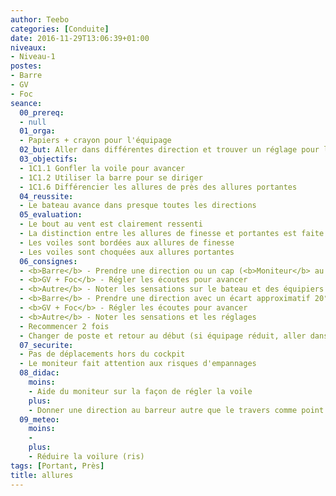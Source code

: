 ```yaml
---
author: Teebo
categories: [Conduite]
date: 2016-11-29T13:06:39+01:00
niveaux:
- Niveau-1
postes:
- Barre
- GV
- Foc
seance:
  00_prereq:
  - null
  01_orga:
  - Papiers + crayon pour l'équipage
  02_but: Aller dans différentes direction et trouver un réglage pour les voiles
  03_objectifs:
  - 1C1.1 Gonfler la voile pour avancer
  - 1C1.2 Utiliser la barre pour se diriger
  - 1C1.6 Différencier les allures de près des allures portantes
  04_reussite:
  - Le bateau avance dans presque toutes les directions
  05_evaluation:
  - Le bout au vent est clairement ressenti
  - La distinction entre les allures de finesse et portantes est faite
  - Les voiles sont bordées aux allures de finesse
  - Les voiles sont choquées aux allures portantes
  06_consignes:
  - <b>Barre</b> - Prendre une direction ou un cap (<b>Moniteur</b> au travers)
  - <b>GV + Foc</b> - Régler les écoutes pour avancer
  - <b>Autre</b> - Noter les sensations sur le bateau et des équipiers et les réglages
  - <b>Barre</b> - Prendre une direction avec un écart approximatif 20°
  - <b>GV + Foc</b> - Régler les écoutes pour avancer
  - <b>Autre</b> - Noter les sensations et les réglages
  - Recommencer 2 fois
  - Changer de poste et retour au début (si équipage réduit, aller dans les 2 sens chacun)
  07_securite:
  - Pas de déplacements hors du cockpit
  - Le moniteur fait attention aux risques d'empannages
  08_didac:
    moins:
    - Aide du moniteur sur la façon de régler la voile
    plus:
    - Donner une direction au barreur autre que le travers comme point de départ
  09_meteo:
    moins:
    -
    plus:
    - Réduire la voilure (ris)
tags: [Portant, Près]
title: allures
---
```

